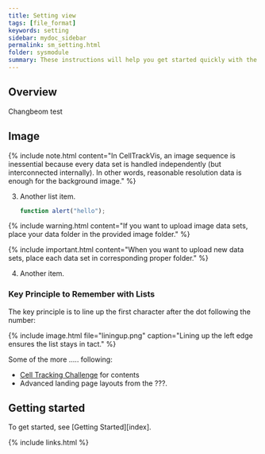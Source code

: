 ```yaml
---
title: Setting view
tags: [file_format]
keywords: setting
sidebar: mydoc_sidebar
permalink: sm_setting.html
folder: sysmodule
summary: These instructions will help you get started quickly with the theme.....
---
```


## Overview

Changbeom test

## Image


{% include note.html content="In CellTrackVis, an image sequence is inessential because every data set is handled independently (but interconnected internally). In other words, reasonable resolution data is enough for the background image." %}


3.  Another list item.

    ```js
    function alert("hello");
    ```

{% include warning.html content="If you want to upload image data sets, place your data folder in the provided image folder." %}

{% include important.html content="When you want to upload new data sets, place each data set in corresponding proper folder." %}

4.  Another item.

### Key Principle to Remember with Lists

The key principle is to line up the first character after the dot following the number:

{% include image.html file="liningup.png" caption="Lining up the left edge ensures the list stays in tact." %}

Some of the more ..... following:

* [Cell Tracking Challenge](http://www.celltrackingchallenge.net) for contents
* Advanced landing page layouts from the ???.

## Getting started

To get started, see [Getting Started][index].

{% include links.html %}
